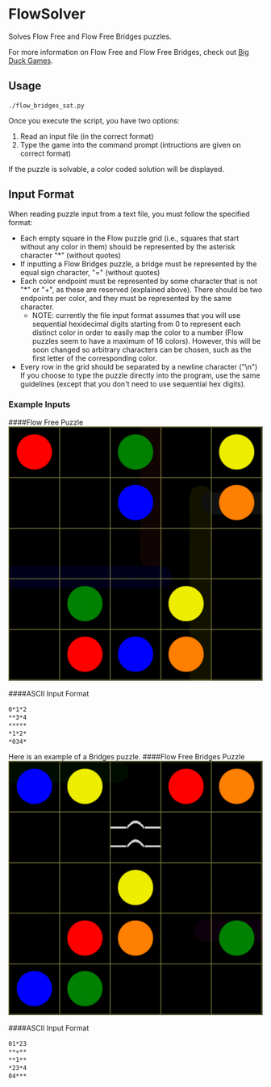 # FlowSolver
Solves Flow Free and Flow Free Bridges puzzles.

For more information on Flow Free and Flow Free Bridges, check out [Big Duck Games](https://blog.bigduckgames.com/).

## Usage
```
./flow_bridges_sat.py
```

Once you execute the script, you have two options:
1. Read an input file (in the correct format)
2. Type the game into the command prompt (intructions are given on correct format)

If the puzzle is solvable, a color coded solution will be displayed.

## Input Format

When reading puzzle input from a text file, you must follow the specified format:
* Each empty square in the Flow puzzle grid (i.e., squares that start without any color in them) should be represented by the asterisk character "*" (without quotes)
* If inputting a Flow Bridges puzzle, a bridge must be represented by the equal sign character, "=" (without quotes)
* Each color endpoint must be represented by some character that is not "*" or "+", as these are reserved (explained above). There should be two endpoints per color, and they must be represented by the same character.
  * NOTE: currently the file input format assumes that you will use sequential hexidecimal digits starting from 0 to represent each distinct color in order to easily map the color to a number (Flow puzzles seem to have a maximum of 16 colors). However, this will be soon changed so arbitrary characters can be chosen, such as the first letter of the corresponding color.
* Every row in the grid should be separated by a newline character ("\n")
If you choose to type the puzzle directly into the program, use the same guidelines (except that you don't need to use sequential hex digits).

### Example Inputs
####Flow Free Puzzle
![Flow Free puzzle](https://github.com/saltthehash/FlowSolver/blob/master/flow_example.png)

####ASCII Input Format
```
0*1*2
**3*4
*****
*1*2*
*034*
```

Here is an example of a Bridges puzzle.
####Flow Free Bridges Puzzle
![Flow Free Bridges Puzzle](https://github.com/saltthehash/FlowSolver/blob/master/bridges_example.png)

####ASCII Input Format
```
01*23
**+**
**1**
*23*4
04***
```
